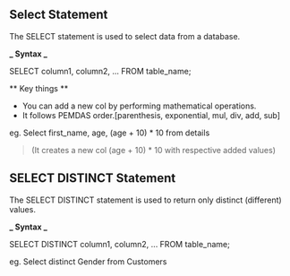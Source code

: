 ## Select Statement

The SELECT statement is used to select data from a database.

**_ Syntax _**

SELECT column1, column2, ...
FROM table_name;

** Key things **

- You can add a new col by performing mathematical operations.
- It follows PEMDAS order.[parenthesis, exponential, mul, div, add, sub]

eg. Select first_name, age, (age + 10) \* 10 from details

> (It creates a new col (age + 10) \* 10 with respective added values)

## SELECT DISTINCT Statement

The SELECT DISTINCT statement is used to return only distinct (different) values.

**_ Syntax _**

SELECT DISTINCT column1, column2, ...
FROM table_name;

eg. Select distinct Gender from Customers
